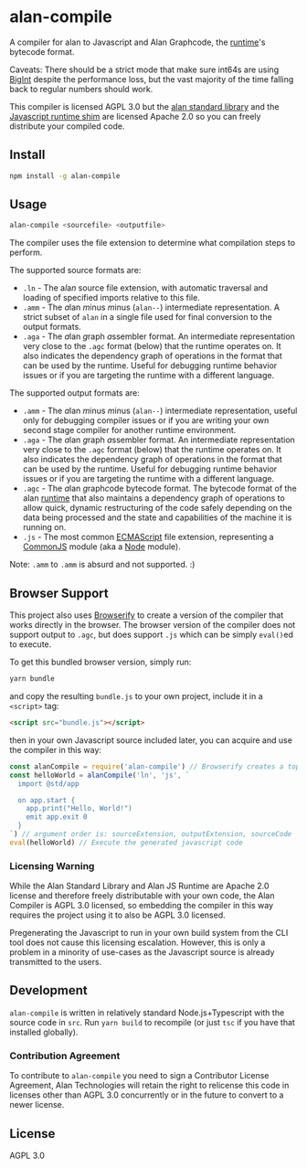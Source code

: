 # alan-compile

A compiler for alan to Javascript and Alan Graphcode, the [runtime](https://github.com/alantech/alan/tree/master/runtime)'s bytecode format.

Caveats: There should be a strict mode that make sure int64s are using [BigInt](https://developer.mozilla.org/en-US/docs/Web/JavaScript/Reference/Global_Objects/BigInt) despite the performance loss, but the vast majority of the time falling back to regular numbers should work.

This compiler is licensed AGPL 3.0 but the [alan standard library](https://github.com/alantech/alan/tree/master/std) and the [Javascript runtime shim](https://github.com/alantech/alan/tree/master/js-runtime) are licensed Apache 2.0 so you can freely distribute your compiled code.

## Install

```sh
npm install -g alan-compile
```

## Usage

```sh
alan-compile <sourcefile> <outputfile>
```

The compiler uses the file extension to determine what compilation steps to perform.

The supported source formats are:

* `.ln` - The a*l*a*n* source file extension, with automatic traversal and loading of specified imports relative to this file.
* `.amm` - The *a*lan *m*inus *m*inus (`alan--`) intermediate representation. A strict subset of `alan` in a single file used for final conversion to the output formats.
* `.aga` - The *a*lan *g*raph *a*ssembler format. An intermediate representation very close to the `.agc` format (below) that the runtime operates on. It also indicates the dependency graph of operations in the format that can be used by the runtime. Useful for debugging runtime behavior issues or if you are targeting the runtime with a different language.

The supported output formats are:

* `.amm` - The *a*lan *m*inus *m*inus (`alan--`) intermediate representation, useful only for debugging compiler issues or if you are writing your own second stage compiler for another runtime environment.
* `.aga` - The *a*lan *g*raph *a*ssembler format. An intermediate representation very close to the `.agc` format (below) that the runtime operates on. It also indicates the dependency graph of operations in the format that can be used by the runtime. Useful for debugging runtime behavior issues or if you are targeting the runtime with a different language.
* `.agc` - The *a*lan *g*raph*c*ode bytecode format. The bytecode format of the alan [runtime](https://github.com/alantech/runtime) that also maintains a dependency graph of operations to allow quick, dynamic restructuring of the code safely depending on the data being processed and the state and capabilities of the machine it is running on.
* `.js` - The most common [ECMAScript](https://ecma-international.org/ecma-262/10.0/index.html) file extension, representing a [CommonJS](http://www.commonjs.org/) module (aka a [Node](https://nodejs.org/en/) module).

Note: `.amm` to `.amm` is absurd and not supported. :)

## Browser Support

This project also uses [Browserify](http://browserify.org/) to create a version of the compiler that works directly in the browser. The browser version of the compiler does not support output to `.agc`, but does support `.js` which can be simply `eval()`ed to execute.

To get this bundled browser version, simply run:

```sh
yarn bundle
```

and copy the resulting `bundle.js` to your own project, include it in a `<script>` tag:

```html
<script src="bundle.js"></script>
```

then in your own Javascript source included later, you can acquire and use the compiler in this way:

```js
const alanCompile = require('alan-compile') // Browserify creates a toplevel `require` function that you can use to get the modules
const helloWorld = alanCompile('ln', 'js', `
  import @std/app

  on app.start {
    app.print("Hello, World!")
    emit app.exit 0
  }
`) // argument order is: sourceExtension, outputExtension, sourceCode
eval(helloWorld) // Execute the generated javascript code
```

### Licensing Warning

While the Alan Standard Library and Alan JS Runtime are Apache 2.0 license and therefore freely distributable with your own code, the Alan Compiler is AGPL 3.0 licensed, so embedding the compiler in this way requires the project using it to also be AGPL 3.0 licensed.

Pregenerating the Javascript to run in your own build system from the CLI tool does not cause this licensing escalation. However, this is only a problem in a minority of use-cases as the Javascript source is already transmitted to the users.

## Development

`alan-compile` is written in relatively standard Node.js+Typescript with the source code in `src`. Run `yarn build` to recompile (or just `tsc` if you have that installed globally).

### Contribution Agreement

To contribute to `alan-compile` you need to sign a Contributor License Agreement, Alan Technologies will retain the right to relicense this code in licenses other than AGPL 3.0 concurrently or in the future to convert to a newer license.

## License

AGPL 3.0
